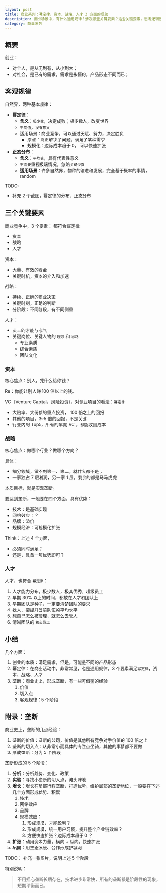 ```yaml
---
layout: post
title: 商业系列：幂定律，资本、战略、人才 3 方面的现象
description: 商业场景中，有什么通用规律？涉及哪些关键要素？这些关键要素，思考逻辑是什么？
category: 商业系列
---
```


## 概要

创业：

* 对个人，是从无到有，从小到大；
* 对社会，是已有的需求，需求是永恒的，产品形态不同而已；


## 客观规律


自然界，两种基本规律：

* **幂定律**：
	* **含义**：`极少数`，决定成败；极少数人，改变世界
	* `平均值`，`没有意义`
	* 适用场景：商业竞争，可以通过天赋、努力，决定胜负
		* 原点：真正解决了问题，满足了某种需求
		* 规模化：边际成本趋于 0， 可以快速扩张
* **正态分布**：
	* **含义**：`平均值`，具有代表性意义
	* `不需要`重视极端情况，忽略`关键少数`
	* **适用场景**：许多自然界，物种的演进和发展，完全基于概率的事情，random

TODO:

* 补充 2 个截图，幂定律的分布、正态分布


## 三个关键要素

商业竞争中，3 个要素： 都符合幂定律

* 资本
* 战略
* 人才



资本：

* 大量、有效的资金
* 关键时机，资本的介入和加速

战略：

* 持续、正确的商业决策
* 关键时刻，正确的判断
* 分阶段：不同阶段，有不同侧重

人才：

* 员工的才能与心气
* 关键岗位、关键人物的 `理念` 和 `思路`
	* 专业素质
	* 综合素质
	* 团队文化


### 资本

核心焦点：别人，凭什么给你钱？

Re：你能让别人赚 100 倍以上的钱。


VC（Venture Capital，风险投资），对创业项目的看法：`幂定律`

* 大赔率、大份额的重点投资， 100 倍之上的回报
* 其他的项目，3~5 倍的回报，不是关键
* 行业内的 Top5，所有的早期 VC ，都能收回成本



### 战略

核心焦点：做哪个行业？做哪个方向？

具体：

* 细分领域，做不到第一、第二，就什么都不是；
* 一家独占 7 层利润，另一家 1 层，剩余的都是马马虎虎

本质目标，就是实现垄断。

要达到垄断，一般要在四个方面，具有优势：

* 技术：是基础实现
* 网络效应：？
* 品牌：溢价
* 规模经济：可规模化扩张

Think：上述 4 个方面，

* 必须同时满足？
* 还是，具备一项优势即可？

### 人才

人才，也符合 `幂定律`：

1. 人才能力分布，极少数人，极其优秀，超级员工
1. 早期 30% 以上的时间，都放在人才和团队上
1. 早期团队是种子，一定要清楚团队的要求
1. 找人，要提升当前队伍的平均水平
1. 想自己怎么被管理，就怎么去管人
1. 清晰团队的 `核心员工`

## 小结

几个方面：

1. 创业的本质：满足需求，但是，可能是不同的产品形态
1. 幂定律：在商业活动中，非常常见，也是通用规律，3 个要素满足`幂定律`，资本、战略、人才
1. 垄断：商业史上，形成垄断，有一些可借鉴的经验
	1. 价值
	1. 	切入点
	1. 客观规律：5 个阶段


## 附录：垄断

商业史上，垄断的几点经验：

1. 垄断的价值：垄断的公司，价值是其他所有竞争对手价值的 100 倍之上
1. 垄断的切入点：从非常小而具体的专注点坐骑，其他的事情都不要做
1. 形成垄断：分为 5 个阶段

垄断形成的 5 个阶段：

1. **分析**：分析趋势、变化、政策
1. **实验**：寻找小垄断的切入点，滩头阵地
1. **增长**：增长在局部行程垄断，打造优势，维护局部的垄断地位，一般要在下述几个方面形成优势、积累
	1. 技术
	1. 网络效应
	1. 品牌
	1. 规模效应：
		1. 形成规模，才能盈利？
		1. 形成规模，统一用户习惯，提升整个产业链效率？
		1. 方便快速扩张？边际成本趋于 0 ？
1. **扩张**：动用资本力量，横向 + 纵向，快速扩张
1. **巩固**：用生态系统、合作形成护城河

TODO： 补充一张图片，说明上述 5 个阶段

特别说明：

> 不用担心垄断长期存在，技术进步非常快，所有的垄断都是阶段性的现象，短期平衡而已。




[NingG]:    http://ningg.github.com  "NingG"
